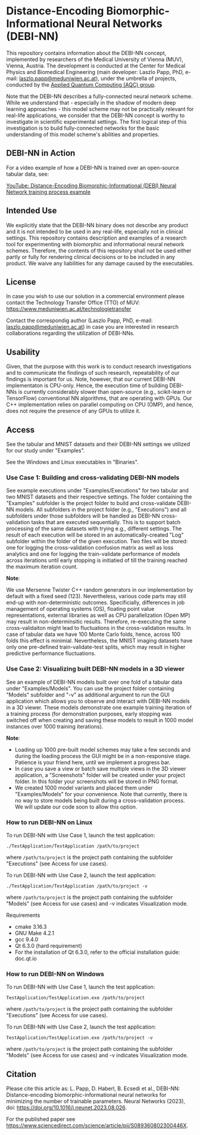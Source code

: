 # Distance-Encoding Biomorphic-Informational Neural Networks (DEBI-NN)
This repository contains information about the DEBI-NN concept, implemented by researchers of the Medical University of Vienna (MUV), Vienna, Austria. The development is conducted at the Center for Medical Physics and Biomedical Engineering (main developer: Laszlo Papp, PhD, e-mail: laszlo.papp@meduniwien.ac.at), under the umbrella of projects, conducted by the [Applied Quantum Computing (AQC) group](https://mpbmt.meduniwien.ac.at/en/research/quantum-computing/).

Note that the DEBI-NN describes a fully-connected neural network scheme. While we understand that - especially in the shadow of modern deep learning approaches - this model scheme may not be practically relevant for real-life applications, we consider that the DEBI-NN concept is worthy to investigate in scientific experimental settings. The first logical step of this investigation is to build fully-connected networks for the basic understanding of this model scheme's abilities and properties.

## DEBI-NN in Action
For a video example of how a DEBI-NN is trained over an open-source tabular data, see:

[YouTube: Distance-Encoding Biomorphic-Informational (DEBI) Neural Network training process example](https://youtu.be/S4Dj5qc7Rno)

## Intended Use
We explicitly state that the DEBI-NN binary does not describe any product and it is not intended to be used in any real-life, especially not in clinical settings. This repository contains description and examples of a research tool for experimenting with biomorphic and informational neural network schemes. Therefore, the contents of this repository shall not be used either partly or fully for rendering clinical decisions or to be included in any product. We waive any liabilities for any damage caused by the executables.


## License
In case you wish to use our solution in a commercial environment please contact the Technology Transfer Office (TTO) of MUV: https://www.meduniwien.ac.at/technologietransfer

Contact the correspondig author (Laszlo Papp, PhD, e-mail: laszlo.papp@meduniwien.ac.at) in case you are interested in research collaborations regarding the utilization of DEBI-NNs.

## Usability
Given, that the purpose with this work is to conduct research investigations and to communicate the findings of such research, repeatability of our findings is important for us. Note, however, that our current DEBI-NN implementaton is CPU-only. Hence, the execution time of building DEBI-NNs is currently considerably slower than open-source (e.g., scikit-learn or TensorFlow) conventional NN algorithms, that are operating with GPUs. Our C++ implementation relies on parallel computing on CPU (OMP), and hence, does not require the presence of any GPUs to utilize it.


## Access
See the tabular and MNIST datasets and their DEBI-NN settings we utilized for our study under "Examples".

See the Windows and Linux executables in "Binaries".


### Use Case 1: Building and cross-validating DEBI-NN models
See example executions under "Examples/Executions" for two tabular and two MNIST datasets and their respective settings. The folder containing the "Examples" subfolder is the project folder to build and cross-validate DEBI-NN models. All subfolders in the project folder (e.g., "Executions") and all subfolders under those subfolders will be handled as DEBI-NN cross-validation tasks that are executed sequentially. This is to support batch processing of the same datasets with trying e.g., different settings. The result of each execution will be stored in an automatically-created "Log" subfolder within the folder of the given execution. Two files will be stored: one for logging the cross-validation confusion matrix as well as loss analytics and one for logging the train-validate performance of models across iterations until early stopping is initiatied of till the training reached the maximum iteration count.

**Note**:

We use Mersenne Twister C++ random generators in our implementation by default with a fixed seed (123). Nevertheless, various code parts may still end-up with non-deterministic outcomes. Specificially, differences in job management of operating systems (OS), floating point value representations, external libraries as well as CPU parallelization (Open MP) may result in non-determinsitic results. Therefore, re-executing the same cross-validaiton might lead to fluctuations in the cross-validation results. In case of tabular data we have 100 Monte Carlo folds, hence, across 100 folds this effect is minimial. Nevertheless, the MNIST imaging datasets have only one pre-defined train-validate-test splits, which may result in higher predictive performance fluctuations.

### Use Case 2: Visualizing built DEBI-NN models in a 3D viewer
See an example of DEBI-NN models built over one fold of a tabular data under "Examples/Models". You can use the project folder containing "Models" subfolder and "-v" as additional argument to run the GUI application which allows you to observe and interact with DEBI-NN models in a 3D viewer. These models demonstrate one example training iteration of a training process (for demonstration purposes, early stopping was switched off when creating and saving these models to result in 1000 model instances over 1000 training iterations).

**Note**:
- Loading up 1000 pre-built model schemes may take a few seconds and during the loading process the GUI might be in a non-responsive stage. Patience is your friend here, until we implement a progress bar.
- In case you save a view or batch save multiple views in the 3D viewer application, a "Screenshots" folder will be created under your project folder. In this folder your screenshots will be stored in PNG format.
- We created 1000 model variants and placed them under "Examples/Models" for your convenience. Note that currently, there is no way to store models being built during a cross-validation process. We will update our code soon to allow this option.


### How to run DEBI-NN on Linux
To run DEBI-NN with Use Case 1, launch the test application:
```
./TestApplication/TestApplication /path/to/project
```
where `/path/to/project` is the project path containing the subfolder "Executions" (see Access for use cases).


To run DEBI-NN with Use Case 2, launch the test application:

```
./TestApplication/TestApplication /path/to/project -v
```
where `/path/to/project` is the project path containing the subfolder "Models" (see Access for use cases) and -v indicates Visualization mode.

Requirements

- cmake 3.16.3
- GNU Make 4.2.1
- gcc 9.4.0
- Qt 6.3.0 (hard requirement)
- For the installation of Qt 6.3.0, refer to the official installation guide: doc.qt.io

### How to run DEBI-NN on Windows

To run DEBI-NN with Use Case 1, launch the test application:
```
TestApplication/TestApplication.exe /path/to/project
```
where `/path/to/project` is the project path containing the subfolder "Executions" (see Access for use cases).


To run DEBI-NN with Use Case 2, launch the test application:

```
TestApplication/TestApplication.exe /path/to/project -v
```
where `/path/to/project` is the project path containing the subfolder "Models" (see Access for use cases) and -v indicates Visualization mode.


## Citation
Please cite this article as: L. Papp, D. Haberl, B. Ecsedi et al., DEBI-NN: Distance-encoding
biomorphic-informational neural networks for minimizing the number of trainable parameters.
Neural Networks (2023), doi: https://doi.org/10.1016/j.neunet.2023.08.026.

For the published paper see https://www.sciencedirect.com/science/article/pii/S089360802300446X.
